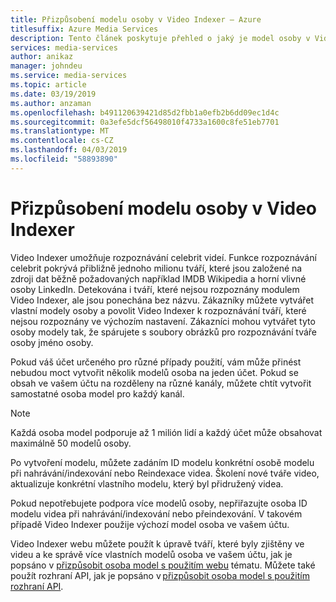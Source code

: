 ```yaml
---
title: Přizpůsobení modelu osoby v Video Indexer – Azure
titlesuffix: Azure Media Services
description: Tento článek poskytuje přehled o jaký je model osoby v Video Indexer a jak ji přizpůsobit.
services: media-services
author: anikaz
manager: johndeu
ms.service: media-services
ms.topic: article
ms.date: 03/19/2019
ms.author: anzaman
ms.openlocfilehash: b491120639421d85d2fbb1a0efb2b6dd09ec1d4c
ms.sourcegitcommit: 0a3efe5dcf56498010f4733a1600c8fe51eb7701
ms.translationtype: MT
ms.contentlocale: cs-CZ
ms.lasthandoff: 04/03/2019
ms.locfileid: "58893890"
---
```

# <a name="customize-a-person-model-in-video-indexer"></a>Přizpůsobení modelu osoby v Video Indexer

Video Indexer umožňuje rozpoznávání celebrit videí. Funkce rozpoznávání celebrit pokrývá přibližně jednoho milionu tváří, které jsou založené na zdroji dat běžně požadovaných například IMDB Wikipedia a horní vlivné osoby LinkedIn. Detekována i tváří, které nejsou rozpoznány modulem Video Indexer, ale jsou ponechána bez názvu. Zákazníky můžete vytvářet vlastní modely osoby a povolit Video Indexer k rozpoznávání tváří, které nejsou rozpoznány ve výchozím nastavení. Zákazníci mohou vytvářet tyto osoby modely tak, že spárujete s soubory obrázků pro rozpoznávání tváře osoby jméno osoby.  

Pokud váš účet určeného pro různé případy použití, vám může přinést nebudou moct vytvořit několik modelů osoba na jeden účet. Pokud se obsah ve vašem účtu na rozděleny na různé kanály, můžete chtít vytvořit samostatné osoba model pro každý kanál. 

> [!NOTE]
> Každá osoba model podporuje až 1 milión lidí a každý účet může obsahovat maximálně 50 modelů osoby. 

Po vytvoření modelu, můžete zadáním ID modelu konkrétní osobě modelu při nahrávání/indexování nebo Reindexace videa. Školení nové tváře video, aktualizuje konkrétní vlastního modelu, který byl přidružený videa. 

Pokud nepotřebujete podpora více modelů osoby, nepřiřazujte osoba ID modelu videa při nahrávání/indexování nebo přeindexování. V takovém případě Video Indexer použije výchozí model osoba ve vašem účtu. 

Video Indexer webu můžete použít k úpravě tváří, které byly zjištěny ve videu a ke správě více vlastních modelů osoba ve vašem účtu, jak je popsáno v [přizpůsobit osoba model s použitím webu](customize-person-model-with-website.md) tématu. Můžete také použít rozhraní API, jak je popsáno v [přizpůsobit osoba model s použitím rozhraní API](customize-person-model-with-api.md).